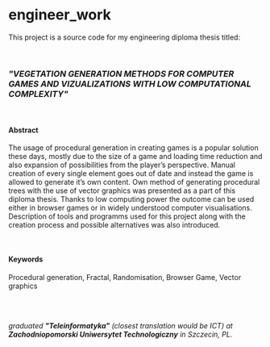 # engineer_work

This project is a source code for my engineering diploma thesis titled:

<br />

### ***"VEGETATION GENERATION METHODS FOR COMPUTER GAMES AND VIZUALIZATIONS WITH LOW COMPUTATIONAL COMPLEXITY"***
<br />

#### **Abstract**
 
The usage of procedural generation in creating games is a popular solution these days, mostly due to the size of a game and loading time reduction and also expansion of possibilities from the player’s perspective. Manual creation of every single element goes out of date and instead the game is allowed to generate it’s own content. Own method of generating procedural trees with the use of vector graphics was presented as a part of this diploma thesis. Thanks to low computing power the outcome can be used either in browser games or in widely understood computer visualisations. Description of tools and programms used for this project along with the creation process and possible alternatives was also introduced.

<br />

#### **Keywords**
 
Procedural generation, Fractal, Randomisation, Browser Game, Vector graphics

<br /> <br />

*graduated **"Teleinformatyka"** (closest translation would be ICT) at **Zachodniopomorski Uniwersytet Technologiczny** in Szczecin, PL.*
